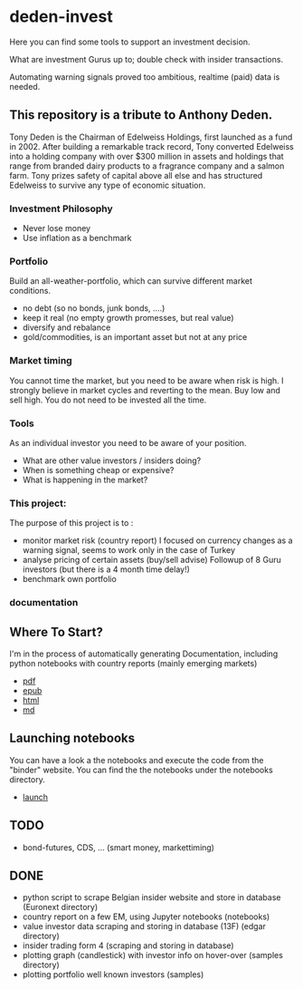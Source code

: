 # deden-invest


Here you can find some tools to support an investment decision.

What are investment Gurus up to; double check with insider transactions.

Automating warning signals proved too ambitious, realtime (paid) data is needed.


This repository is a tribute to Anthony Deden.
-----------------------------------------------


Tony Deden is the Chairman of Edelweiss Holdings, first launched as a fund in 2002. After building a remarkable track record, Tony converted Edelweiss into a holding company with over $300 million in assets and holdings that range from branded dairy products to a fragrance company and a salmon farm. Tony prizes safety of capital above all else and has structured Edelweiss to survive any type of economic situation.


### Investment Philosophy

- Never lose money
- Use inflation as a benchmark 

### Portfolio

Build an all-weather-portfolio, which can survive different market conditions.

- no debt (so no bonds, junk bonds, ....)
- keep it real (no empty growth promesses, but real value) 
- diversify and rebalance
- gold/commodities, is an important asset but not at any price

### Market timing

You cannot time the market, but you need to be aware when risk is high.
I strongly believe in market cycles and reverting to the mean. 
Buy low and sell high. You do not need to be invested all the time.

### Tools
As an individual investor you need to be aware of your position. 

- What are other value investors / insiders doing? 
- When is something cheap or expensive?
- What is happening in the market?

### This project:

The purpose of this project is to : 
- monitor market risk (country report) 
I focused on currency changes as a warning signal, seems to work only in the case of Turkey
- analyse pricing of certain assets (buy/sell advise)
Followup of 8 Guru investors (but there is a 4 month time delay!)
- benchmark own portfolio

### documentation

## Where To Start?
I'm in the process of automatically generating Documentation, including python notebooks with country reports (mainly emerging markets)


 - [pdf](invest.pdf)
 - [epub](personalinvestment.epub)
 - [html](https://najnesnaj.github.io/deden-invest/html)
 - [md](https://najnesnaj.github.io/deden-invest/)


## Launching notebooks
You can have a look a the notebooks and execute the code from the "binder" website.
You can find the the notebooks under the notebooks directory.

 - [launch](https://mybinder.org/v2/gh/najnesnaj/deden-invest/main)


## TODO
- bond-futures, CDS, ...  (smart money, markettiming)

## DONE
- python script to scrape Belgian insider website and store in database (Euronext directory)
- country report on a few EM, using Jupyter notebooks (notebooks)
- value investor data scraping and storing in database (13F) (edgar directory) 
- insider trading form 4 (scraping and storing in database)
- plotting graph (candlestick) with investor info on hover-over (samples directory)
- plotting portfolio well known investors (samples)




















